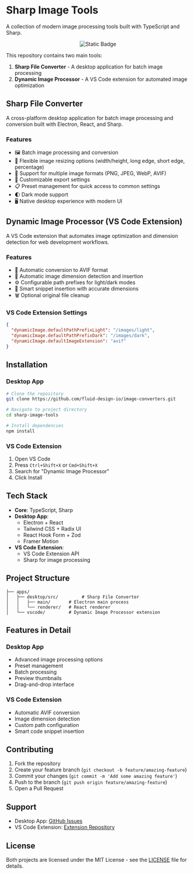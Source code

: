 # Sharp Image Tools

A collection of modern image processing tools built with TypeScript and Sharp.

<div align="center">

![Static Badge](https://img.shields.io/badge/License-MIT-blue)

</div>

This repository contains two main tools:

1. **Sharp File Converter** - A desktop application for batch image processing
2. **Dynamic Image Processor** - A VS Code extension for automated image optimization

## Sharp File Converter

A cross-platform desktop application for batch image processing and conversion built with Electron, React, and Sharp.

### Features

- 🖼️ Batch image processing and conversion
- 📐 Flexible image resizing options (width/height, long edge, short edge, percentage)
- 🎨 Support for multiple image formats (PNG, JPEG, WebP, AVIF)
- 💾 Customizable export settings
- 📋 Preset management for quick access to common settings
- 🌓 Dark mode support
- 🖥️ Native desktop experience with modern UI

## Dynamic Image Processor (VS Code Extension)

A VS Code extension that automates image optimization and dimension detection for web development workflows.

### Features

- 🔄 Automatic conversion to AVIF format
- 📏 Automatic image dimension detection and insertion
- ⚙️ Configurable path prefixes for light/dark modes
- 🎯 Smart snippet insertion with accurate dimensions
- 🗑️ Optional original file cleanup

### VS Code Extension Settings

```json
{
  "dynamicImage.defaultPathPrefixLight": "/images/light",
  "dynamicImage.defaultPathPrefixDark": "/images/dark",
  "dynamicImage.defaultImageExtension": "avif"
}
```

## Installation

### Desktop App

```bash
# Clone the repository
git clone https://github.com/fluid-design-io/image-converters.git

# Navigate to project directory
cd sharp-image-tools

# Install dependencies
npm install
```

### VS Code Extension

1. Open VS Code
2. Press `Ctrl+Shift+X` or `Cmd+Shift+X`
3. Search for "Dynamic Image Processor"
4. Click Install

## Tech Stack

- **Core**: TypeScript, Sharp
- **Desktop App**:
  - Electron + React
  - Tailwind CSS + Radix UI
  - React Hook Form + Zod
  - Framer Motion
- **VS Code Extension**:
  - VS Code Extension API
  - Sharp for image processing

## Project Structure

```
├── apps/
│   ├── desktop/src/         # Sharp File Converter
│   │   ├── main/       # Electron main process
│   │   └── renderer/   # React renderer
│   └── vscode/         # Dynamic Image Processor extension
```

## Features in Detail

### Desktop App

- Advanced image processing options
- Preset management
- Batch processing
- Preview thumbnails
- Drag-and-drop interface

### VS Code Extension

- Automatic AVIF conversion
- Image dimension detection
- Custom path configuration
- Smart code snippet insertion

## Contributing

1. Fork the repository
2. Create your feature branch (`git checkout -b feature/amazing-feature`)
3. Commit your changes (`git commit -m 'Add some amazing feature'`)
4. Push to the branch (`git push origin feature/amazing-feature`)
5. Open a Pull Request

## Support

- Desktop App: [GitHub Issues](https://github.com/fluid-design-io/image-converters/issues)
- VS Code Extension: [Extension Repository](https://github.com/fluid-design-io/dynamic-image-processor)

## License

Both projects are licensed under the MIT License - see the [LICENSE](LICENSE) file for details.
